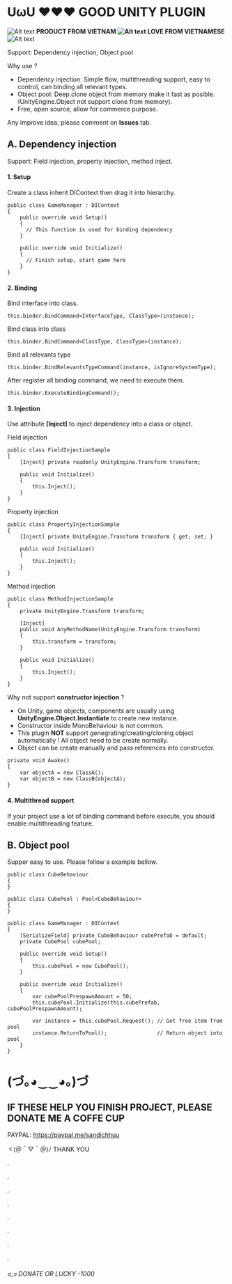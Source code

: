 # UωU ❤❤❤ GOOD UNITY PLUGIN

![Alt text](https://github.com/vohuu/Assets/blob/main/vnico16.png?raw=true) <strong>PRODUCT FROM VIETNAM ![Alt text](https://github.com/vohuu/Assets/blob/main/vnico16.png?raw=true) LOVE FROM VIETNAMESE</strong> ![Alt text](https://github.com/vohuu/Assets/blob/main/vnico16.png?raw=true)

Support: Dependency injection, Object pool

Why use ?
- Dependency injection: Simple flow, multithreading support, easy to control, can binding all relevant types.
- Object pool: Deep clone object from memory make it fast as posible. (UnityEngine.Object not support clone from memory).
- Free, open source, allow for commerce purpose.

Any improve idea, please comment on <strong>Issues</strong> tab.

## A. Dependency injection

Support: Field injection, property injection, method inject.

#### 1. Setup

Create a class inherit DIContext then drag it into hierarchy.

```
public class GameManager : DIContext
{
    public override void Setup()
    {
      // This function is used for binding dependency
    }
  
    public override void Initialize()
    {
      // Finish setup, start game here
    }
}
```

#### 2. Binding

Bind interface into class.

```
this.binder.BindCommand<InterfaceType, ClassType>(instance);
```
  
Bind class into class
```
this.binder.BindCommand<ClassType, ClassType>(instance);
```

Bind all relevants type
```
this.binder.BindRelevantsTypeCommand(instance, isIgnoreSystemType);
```

After register all binding command, we need to execute them.
```
this.binder.ExecuteBindingCommand();
```

#### 3. Injection

Use attribute <strong>[Inject]</strong> to inject dependency into a class or object.

Field injection
```
public class FieldInjectionSample
{
    [Inject] private readonly UnityEngine.Transform transform;

    public void Initialize()
    {
        this.Inject();
    }
}
```

Property injection
```
public class PropertyInjectionSample
{
    [Inject] private UnityEngine.Transform transform { get; set; }

    public void Initialize()
    {
        this.Inject();
    }
}
```

Method injection
```
public class MethodInjectionSample
{
    private UnityEngine.Transform transform;
    
    [Inject]
    public void AnyMethodName(UnityEngine.Transform transform)
    {
        this.transform = transform;
    }

    public void Initialize()
    {
        this.Inject();
    }
}
```

Why not support <strong>constructor injection</strong> ?

+ On Unity, game objects, components are usually using <strong>UnityEngine.Object.Instantiate</strong> to create new instance.
+ Constructor inside MonoBehaviour is not common.
+ This plugin <strong>NOT</strong> support genegrating/creating/cloning object automatically ! All object need to be create normally.
+ Object can be create manually and pass references into constructor.

```
private void Awake()
{
    var objectA = new ClassA();
    var objectB = new ClassB(objectA);
}
```

#### 4. Multithread support

If your project use a lot of binding command before execute, you should enable multithreading feature.


## B. Object pool

Supper easy to use. Please follow a example bellow.

```
public class CubeBehaviour
{
}

public class CubePool : Pool<CubeBehaviour>
{
}

public class GameManager : DIContext
{
    [SerializeField] private CubeBehaviour cubePrefab = default;
    private CubePool cubePool;

    public override void Setup()
    {
        this.cubePool = new CubePool();
    }
    
    public override void Initialize()
    {
        var cubePoolPrespawnAmount = 50;
        this.cubePool.Initialize(this.cubePrefab, cubePoolPrespawnAmount);
        
        var instance = this.cubePool.Request(); // Get free item from pool
        instance.ReturnToPool();                // Return object into pool
    }
}
```

# (づ｡◕‿‿◕｡)づ 

## IF THESE HELP YOU FINISH PROJECT, PLEASE DONATE ME A COFFE CUP

PAYPAL: https://paypal.me/sandichhuu

ヾ(＠＾▽＾＠)ﾉ THANK YOU

.

.

.

.

.

.

.

.

###### ಠ_ಠ DONATE OR LUCKY -1000
